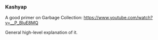 ### Kashyap

A good primer on Garbage Collection:
https://www.youtube.com/watch?v=__P_BluE8MQ

General high-level explanation of it.
